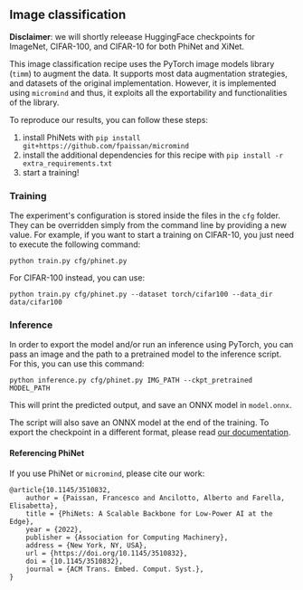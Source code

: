 ## Image classification

**Disclaimer**: we will shortly releease HuggingFace checkpoints for ImageNet, CIFAR-100, and CIFAR-10 for both PhiNet and XiNet.

This image classification recipe uses the PyTorch image models library (`timm`) to augment the data. It supports most data augmentation strategies, and datasets of the original implementation. However, it is implemented using `micromind` and thus, it exploits all the exportability and functionalities of the library.

To reproduce our results, you can follow these steps:

1. install PhiNets with `pip install git+https://github.com/fpaissan/micromind`
2. install the additional dependencies for this recipe with `pip install -r extra_requirements.txt`
3. start a training!

### Training

The experiment's configuration is stored inside the files in the `cfg` folder. They can be overridden simply from the command line by providing a new value. For example, if you want to start a training on CIFAR-10, you just need to execute the following command:
```
python train.py cfg/phinet.py
```

For CIFAR-100 instead, you can use:
```
python train.py cfg/phinet.py --dataset torch/cifar100 --data_dir data/cifar100
```

### Inference
In order to export the model and/or run an inference using PyTorch, you can pass an image and the path to a pretrained model to the inference script.
For this, you can use this command:
```
python inference.py cfg/phinet.py IMG_PATH --ckpt_pretrained MODEL_PATH
```

This will print the predicted output, and save an ONNX model in `model.onnx`.


The script will also save an ONNX model at the end of the training. To export the checkpoint in a different format, please read [our documentation](https://micromind-toolkit.github.io/docs/).

#### Referencing PhiNet
If you use PhiNet or `micromind`, please cite our work:
```
@article{10.1145/3510832,
	author = {Paissan, Francesco and Ancilotto, Alberto and Farella, Elisabetta},
	title = {PhiNets: A Scalable Backbone for Low-Power AI at the Edge},
	year = {2022},
	publisher = {Association for Computing Machinery},
	address = {New York, NY, USA},
	url = {https://doi.org/10.1145/3510832},
	doi = {10.1145/3510832},
	journal = {ACM Trans. Embed. Comput. Syst.},
}
```
